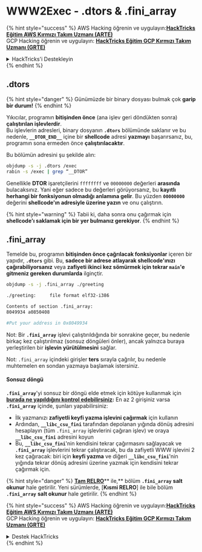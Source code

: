 # WWW2Exec - .dtors & .fini\_array

{% hint style="success" %}
AWS Hacking öğrenin ve uygulayın:<img src="/.gitbook/assets/arte.png" alt="" data-size="line">[**HackTricks Eğitim AWS Kırmızı Takım Uzmanı (ARTE)**](https://training.hacktricks.xyz/courses/arte)<img src="/.gitbook/assets/arte.png" alt="" data-size="line">\
GCP Hacking öğrenin ve uygulayın: <img src="/.gitbook/assets/grte.png" alt="" data-size="line">[**HackTricks Eğitim GCP Kırmızı Takım Uzmanı (GRTE)**<img src="/.gitbook/assets/grte.png" alt="" data-size="line">](https://training.hacktricks.xyz/courses/grte)

<details>

<summary>HackTricks'i Destekleyin</summary>

* [**Abonelik planlarını**](https://github.com/sponsors/carlospolop) kontrol edin!
* 💬 [**Discord grubuna**](https://discord.gg/hRep4RUj7f) katılın veya [**telegram grubuna**](https://t.me/peass) katılın veya bizi **Twitter** 🐦 [**@hacktricks\_live**](https://twitter.com/hacktricks\_live)** takip edin**.
* **HackTricks** ve **HackTricks Cloud** github depolarına PR göndererek hacking püf noktalarını paylaşın.

</details>
{% endhint %}

## .dtors

{% hint style="danger" %}
Günümüzde bir binary dosyası bulmak çok **garip bir durum!**
{% endhint %}

Yıkıcılar, programın **bitişinden önce** (ana işlev geri döndükten sonra) **çalıştırılan işlevlerdir**.\
Bu işlevlerin adresleri, binary dosyanın **`.dtors`** bölümünde saklanır ve bu nedenle, **`__DTOR_END__`** içine bir **shellcode** adresi **yazmayı** başarırsanız, bu, programın sona ermeden önce **çalıştırılacaktır**.

Bu bölümün adresini şu şekilde alın:
```bash
objdump -s -j .dtors /exec
rabin -s /exec | grep “__DTOR”
```
Genellikle **DTOR** işaretçilerini `ffffffff` ve `00000000` değerleri **arasında** bulacaksınız. Yani eğer sadece bu değerleri görüyorsanız, bu **kayıtlı herhangi bir fonksiyonun olmadığı anlamına gelir**. Bu yüzden **`00000000`** değerini **shellcode'ın adresiyle üzerine yazın** ve onu çalıştırın.

{% hint style="warning" %}
Tabii ki, daha sonra onu çağırmak için **shellcode'ı saklamak için bir yer bulmanız gerekiyor**.
{% endhint %}

## **.fini\_array**

Temelde bu, programın **bitişinden önce çağrılacak fonksiyonlar** içeren bir yapıdır, **`.dtors`** gibi. Bu, **sadece bir adrese atlayarak shellcode'ınızı çağırabiliyorsanız** veya **zafiyeti ikinci kez sömürmek için tekrar `main`'e gitmeniz gereken durumlarda** ilginçtir.
```bash
objdump -s -j .fini_array ./greeting

./greeting:     file format elf32-i386

Contents of section .fini_array:
8049934 a0850408

#Put your address in 0x8049934
```
Not: Bir **`.fini_array`** işlevi çalıştırıldığında bir sonrakine geçer, bu nedenle birkaç kez çalıştırılmaz (sonsuz döngüleri önler), ancak yalnızca buraya yerleştirilen bir **işlevin yürütülmesini** sağlar.

Not: `.fini_array` içindeki girişler **ters** sırayla çağrılır, bu nedenle muhtemelen en sondan yazmaya başlamak istersiniz.

#### Sonsuz döngü

**`.fini_array`**'yi sonsuz bir döngü elde etmek için kötüye kullanmak için [**burada ne yapıldığını kontrol edebilirsiniz**](https://guyinatuxedo.github.io/17-stack\_pivot/insomnihack18\_onewrite/index.html)**:** En az 2 girişiniz varsa **`.fini_array`** içinde, şunları yapabilirsiniz:

* İlk yazmanızı **zafiyetli keyfi yazma işlevini çağırmak** için kullanın
* Ardından, **`__libc_csu_fini`** tarafından depolanan yığında dönüş adresini hesaplayın (tüm `.fini_array` işlevlerini çağıran işlev) ve oraya **`__libc_csu_fini`** adresini koyun
* Bu, **`__libc_csu_fini`**'nin kendisini tekrar çağırmasını sağlayacak ve **`.fini_array`** işlevlerini tekrar çalıştıracak, bu da zafiyetli WWW işlevini 2 kez çağıracak: biri için **keyfi yazma** ve diğeri **`__libc_csu_fini`**'nin yığında tekrar dönüş adresini üzerine yazmak için kendisini tekrar çağırmak için.

{% hint style="danger" %}
[**Tam RELRO**](../common-binary-protections-and-bypasses/relro.md)** ile,** bölüm **`.fini_array`** **salt okunur** hale getirilir.
Yeni sürümlerde, [**Kısmi RELRO**] ile bile bölüm **`.fini_array`** **salt okunur** hale getirilir.
{% endhint %}

{% hint style="success" %}
AWS Hacking öğrenin ve uygulayın:<img src="/.gitbook/assets/arte.png" alt="" data-size="line">[**HackTricks Eğitim AWS Kırmızı Takım Uzmanı (ARTE)**](https://training.hacktricks.xyz/courses/arte)<img src="/.gitbook/assets/arte.png" alt="" data-size="line">\
GCP Hacking öğrenin ve uygulayın: <img src="/.gitbook/assets/grte.png" alt="" data-size="line">[**HackTricks Eğitim GCP Kırmızı Takım Uzmanı (GRTE)**<img src="/.gitbook/assets/grte.png" alt="" data-size="line">](https://training.hacktricks.xyz/courses/grte)

<details>

<summary>Destek HackTricks</summary>

* [**Abonelik planlarını**](https://github.com/sponsors/carlospolop) kontrol edin!
* 💬 [**Discord grubuna**](https://discord.gg/hRep4RUj7f) katılın veya [**telegram grubuna**](https://t.me/peass) katılın veya bizi **Twitter** 🐦 [**@hacktricks\_live**](https://twitter.com/hacktricks\_live)** takip edin.**
* **HackTricks** ve [**HackTricks Cloud**](https://github.com/carlospolop/hacktricks-cloud) github depolarına PR göndererek hacking püf noktalarını paylaşın.

</details>
{% endhint %}

